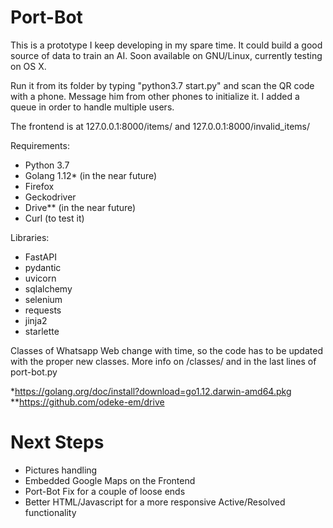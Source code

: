 # Port-Bot

This is a prototype I keep developing in my spare time. It could build a good source of data to train an AI. Soon available on GNU/Linux, currently testing on OS X. 

Run it from its folder by typing "python3.7 start.py" and scan the QR code with a phone. Message him from other phones to initialize it. I added a queue in order to handle multiple users.

The frontend is at 127.0.0.1:8000/items/ and 127.0.0.1:8000/invalid_items/

Requirements:
 - Python 3.7
 - Golang 1.12* (in the near future)
 - Firefox
 - Geckodriver
 - Drive** (in the near future)
 - Curl (to test it)
 
Libraries:
 - FastAPI
 - pydantic
 - uvicorn
 - sqlalchemy
 - selenium
 - requests
 - jinja2
 - starlette


Classes of Whatsapp Web change with time, so the code has to be updated with the proper new classes. More info on /classes/ and in the last lines of port-bot.py

*https://golang.org/doc/install?download=go1.12.darwin-amd64.pkg  
**https://github.com/odeke-em/drive
  
  
# Next Steps

* Pictures handling
* Embedded Google Maps on the Frontend
* Port-Bot Fix for a couple of loose ends
* Better HTML/Javascript for a more responsive Active/Resolved functionality
